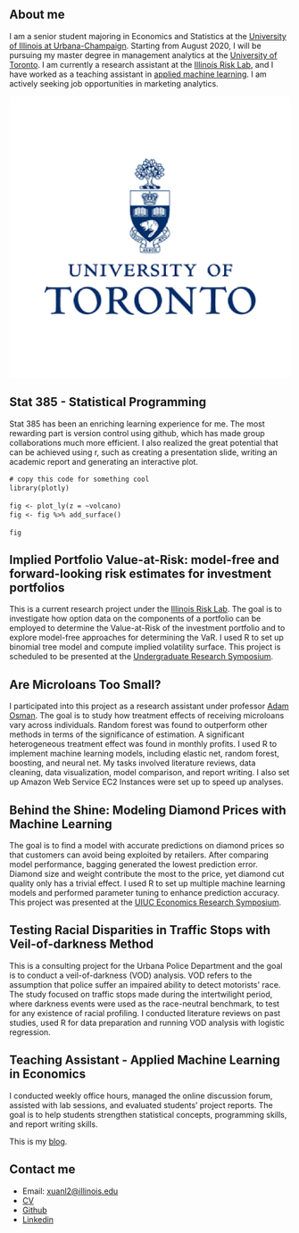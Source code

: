 ## About me

I am a senior student majoring in Economics and Statistics at the [University of Illinois at Urbana-Champaign](https://illinois.edu/). Starting from August 2020, I will be pursuing my master degree in management analytics at the [University of Toronto](https://www.utoronto.ca/). I am currently a research assistant at the [Illinois Risk Lab](https://irisklabuiuc.wixsite.com/actsi), and I have worked as a teaching assistant in [applied machine learning](https://econml.web.illinois.edu/). I am actively seeking job opportunities in marketing analytics.

![](uoft.png)

## Stat 385 - Statistical Programming

Stat 385 has been an enriching learning experience for me. The most rewarding part is version control using github, which has made group collaborations much more efficient. I also realized the great potential that can be achieved using r, such as creating a presentation slide, writing an academic report and generating an interactive plot.

```{r}
# copy this code for something cool
library(plotly)

fig <- plot_ly(z = ~volcano)
fig <- fig %>% add_surface()

fig
```

## Implied Portfolio Value-at-Risk: model-free and forward-looking risk estimates for investment portfolios

This is a current research project under the [Illinois Risk Lab](https://irisklabuiuc.wixsite.com/actsi). The goal is to investigate how option data on the components of a portfolio can be employed to determine the Value-at-Risk of the investment portfolio and to explore model-free approaches for determining the VaR. I used R to set up binomial tree model and compute implied volatility surface. This project is scheduled to be presented at the [Undergraduate Research Symposium](https://undergradresearch.illinois.edu/symposium.html).

## Are Microloans Too Small?

I participated into this project as a research assistant under professor [Adam Osman](https://www.adam-osman.com/). The goal is to study how treatment effects of receiving microloans vary across individuals. Random forest was found to outperform other methods in terms of the significance of estimation. A significant heterogeneous treatment effect was found in monthly profits. I used R to implement machine learning models, including elastic net, random forest, boosting, and neural net. My tasks involved literature reviews, data cleaning, data visualization, model comparison, and report writing. I also set up Amazon Web Service EC2 Instances were set up to speed up analyses.

## Behind the Shine: Modeling Diamond Prices with Machine Learning
 
The goal is to find a model with accurate predictions on diamond prices so that customers can avoid being exploited by
retailers. After comparing model performance, bagging generated the lowest prediction error. Diamond size and weight
contribute the most to the price, yet diamond cut quality only has a trivial effect. I used R to set up multiple machine learning models and performed parameter tuning to enhance prediction accuracy. This project was presented at the [UIUC Economics Research Symposium](https://economics.illinois.edu/research/undergraduate-research/econ-research-symposium).

## Testing Racial Disparities in Traffic Stops with Veil-of-darkness Method 

This is a consulting project for the Urbana Police Department and the goal is to conduct a veil-of-darkness (VOD) analysis. VOD refers to the assumption that police suffer an impaired ability to detect motorists' race. The study focused on traffic stops made during the intertwilight period, where darkness events were used as the race-neutral benchmark, to test for any existence of racial profiling. I conducted literature reviews on past studies, used R for data preparation and running VOD analysis with logistic regression.

## Teaching Assistant - Applied Machine Learning in Economics

I conducted weekly office hours, managed the online discussion forum, assisted with lab sessions, and evaluated students’ project reports. The goal is to help students strengthen statistical concepts, programming skills, and report writing skills.

This is my [blog](Implied_volatility_surface.html).

## Contact me

- Email: xuanl2@illinois.edu
- [CV](https://drive.google.com/open?id=1lTdcTzZd6QJ72bnshxN49P0Dn9e7wRZJ)
- [Github](https://github.com/Xuan-Lin)
- [Linkedin](https://www.linkedin.com/in/xuan-lin-4a7a1315a/)
